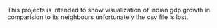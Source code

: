 This projects is intended to show visualization of indian gdp growth in comparision to its neighbours unfortunately the csv file is lost. 
